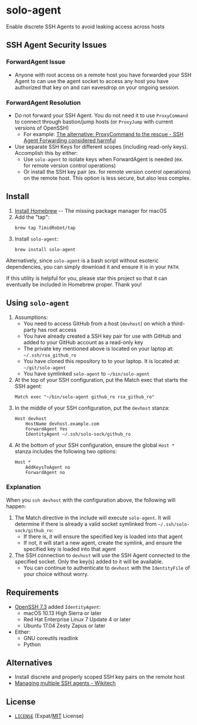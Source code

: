 # solo-agent

Enable discrete SSH Agents to avoid leaking access across hosts


## SSH Agent Security Issues


### ForwardAgent Issue

- Anyone with root access on a remote host you have forwarded your SSH Agent
  to can use the agent socket to access any host you have authorized that key
  on and can eavesdrop on your ongoing session.


### ForwardAgent Resolution

- Do not forward your SSH Agent. You do not need it to use `ProxyCommand` to
  connect through bastion/jump hosts (or `ProxyJump` with current versions of
  OpenSSH)
  - For example: [The alternative: ProxyCommand to the rescue - SSH Agent
    Forwarding considered harmful][harmful]
- Use separate SSH Keys for different scopes (including read-only keys).
  Accomplish this by either:
  - Use `solo-agent` to isolate keys when ForwardAgent is needed (ex. for
    remote version control operations)
  - Or install the SSH key pair (ex. for remote version control operations) on
    the remote host. This option is less secure, but also less complex.

[harmful]:https://heipei.github.io/2015/02/26/SSH-Agent-Forwarding-considered-harmful/#the-alternative-proxycommand-to-the-rescue


## Install

1. [Install Homebrew][brewinstall] -- The missing package manager for macOS
2. Add the "tap":
    ```shell
    brew tap TimidRobot/tap
    ```
3. Install `solo-agent`:
    ```
    brew install solo-agent
    ```

Alternatively, since `solo-agent` is a bash script without esoteric
dependencies, you can simply download it and ensure it is in your `PATH`.

If this utility is helpful for you, please star this project so that it can
eventually be included in Homebrew proper. Thank you!

[brewinstall]:http://brew.sh/#install


## Using `solo-agent`

1. Assumptions:
   - You need to access GitHub from a host (`devhost`) on which a third-party
     has root access
   - You have already created a SSH key pair for use with GitHub and added to
     your GitHub account as a read-only key
   - The private key mentioned above is located on your laptop at:
     `~/.ssh/rsa_github_ro`
   - You have cloned this repository to to your laptop. It is located at:
     `~/git/solo-agent`
   - You have symlinked `solo-agent` to `~/bin/solo-agent`
2. At the top of your SSH configuration, put the Match exec that starts the
   SSH agent:
    ```
    Match exec "~/bin/solo-agent github_ro rsa_github_ro"
    ```
3. In the middle of your SSH configuration, put the `devhost` stanza:
    ```
    Host devhost
        HostName devhost.example.com
        ForwardAgent Yes
        IdentityAgent ~/.ssh/solo-sock/github_ro
    ```
4. At the bottom of your SSH configuration, ensure the global `Host *` stanza
   includes the following two options:
    ```
    Host *
        AddKeysToAgent no
        ForwardAgent no
    ```


### Explanation

When you `ssh devhost` with the configuration above, the following will happen:
1. The Match directive in the include will execute `solo-agent`. It will
   determine if there is already a valid socket symlinked from
   `~/.ssh/solo-sock/github_ro`:
   - If there is, it will ensure the specified key is loaded into that agent
   - If not, it will start a new agent, create the symlink, and ensure the
     specified key is loaded into that agent
2. The SSH connection to `devhost` will use the SSH Agent connected to the
   specified socket. Only the key(s) added to it will be available.
   - You can continue to authenticate to `devhost` with the `IdentityFile` of
     your choice without worry.


## Requirements

- [OpenSSH 7.3][openssh73] added `IdentityAgent`:
  - macOS 10.13 High Sierra or later
  - Red Hat Enterprise Linux 7 Update 4 or later
  - Ubuntu 17.04 Zesty Zapus or later
- Either:
  - GNU coreutils readlink
  - Python

[openssh73]: https://www.openssh.com/txt/release-7.3


## Alternatives

- Install discrete and properly scoped SSH key pairs on the remote host
- [Managing multiple SSH agents - Wikitech][multissh]

[multissh]: https://wikitech.wikimedia.org/wiki/Managing_multiple_SSH_agents


## License

- [`LICENSE`](LICENSE) (Expat/[MIT][mit] License)

[mit]: http://www.opensource.org/licenses/MIT "The MIT License | Open Source Initiative"
